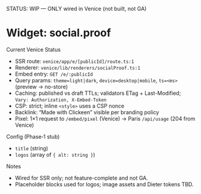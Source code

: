 STATUS: WIP — ONLY wired in Venice (not built, not GA)

# Widget: social.proof

Current Venice Status
- SSR route: `venice/app/e/[publicId]/route.ts:1`
- Renderer: `venice/lib/renderers/socialProof.ts:1`
- Embed entry: `GET /e/:publicId`
- Query params: `theme=light|dark`, `device=desktop|mobile`, `ts=<ms>` (preview → no-store)
- Caching: published vs draft TTLs; validators ETag + Last-Modified; `Vary: Authorization, X-Embed-Token`
- CSP: strict; inline `<style>` uses a CSP nonce
- Backlink: “Made with Clickeen” visible per branding policy
- Pixel: 1×1 request to `/embed/pixel` (Venice) → Paris `/api/usage` (204 from Venice)

Config (Phase‑1 stub)
- `title` (string)
- `logos` (array of `{ alt: string }`)

Notes
- Wired for SSR only; not feature-complete and not GA.
- Placeholder blocks used for logos; image assets and Dieter tokens TBD.

